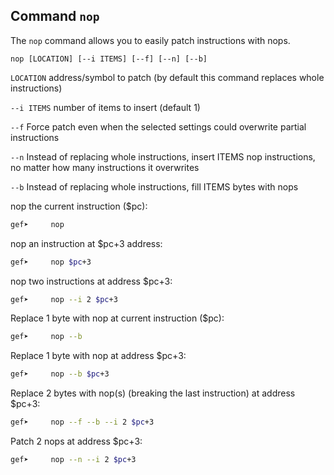 ## Command `nop`

The `nop` command allows you to easily patch instructions with nops.

```
nop [LOCATION] [--i ITEMS] [--f] [--n] [--b]
```

`LOCATION` address/symbol to patch (by default this command replaces whole instructions)

`--i ITEMS` number of items to insert (default 1)

`--f` Force patch even when the selected settings could overwrite partial instructions

`--n` Instead of replacing whole instructions, insert ITEMS nop instructions, no matter how many
instructions it overwrites

`--b` Instead of replacing whole instructions, fill ITEMS bytes with nops

nop the current instruction ($pc):

```bash
gef➤     nop
```

nop an instruction at $pc+3 address:

```bash
gef➤     nop $pc+3
```

nop two instructions at address $pc+3:

```bash
gef➤     nop --i 2 $pc+3
```

Replace 1 byte with nop at current instruction ($pc):

```bash
gef➤     nop --b
```

Replace 1 byte with nop at address $pc+3:

```bash
gef➤     nop --b $pc+3
```

Replace 2 bytes with nop(s) (breaking the last instruction) at address $pc+3:

```bash
gef➤     nop --f --b --i 2 $pc+3
```

Patch 2 nops at address $pc+3:

```bash
gef➤     nop --n --i 2 $pc+3
```
